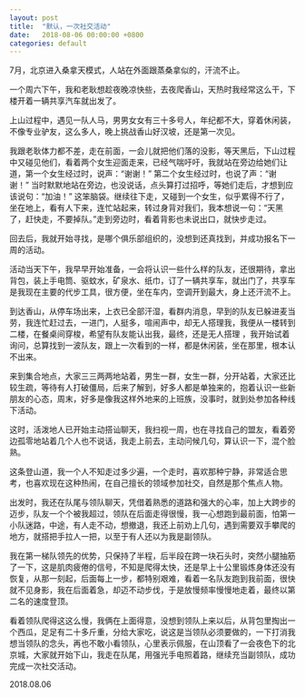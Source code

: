 ```yaml
---
layout: post
title:  "默认，一次社交活动"
date:   2018-08-06 00:00:00 +0800
categories: default
---
```


7月，北京进入桑拿天模式，人站在外面跟蒸桑拿似的，汗流不止。

一个周六下午，我和老耿想趁夜晚凉快些，去夜爬香山，天热时我经常这么干，下楼开着一辆共享汽车就出发了。

上山过程中，遇见一队人马，男男女女有三十多号人，年纪都不大，穿着休闲装，不像专业驴友，这么多人，晚上挑战香山好汉坡，还是第一次见。

我跟老耿体力都不差，走在前面，一会儿就把他们落的没影，等天黑后，下山过程中又碰见他们，看着两个女生迎面走来，已经气喘吁吁，我就站在旁边给她们让道，第一个女生经过时，说声：“谢谢！” 第二个女生经过时，也说了声：“谢谢！” 当时默默地站在旁边，也没说话，点头算打过招呼，等她们走后，才想到应该说句：“加油！” 这笨脑袋。继续往下走，又碰到一个女生，似乎累得不行了，坐在地上，看有人下来，连忙站起来，转过身背对我们，我本想说一句：“天黑了，赶快走，不要掉队。”走到旁边时，看着背影也未说出口，就快步走过。

回去后，我就开始寻找，是哪个俱乐部组织的，没想到还真找到，并成功报名下一周的活动。

活动当天下午，我早早开始准备，一会将认识一些什么样的队友，还很期待，拿出背包，装上手电筒、驱蚊水，矿泉水、纸巾，订了一辆共享车，就出门了，共享车是我现在主要的代步工具，很方便，坐在车内，空调开到最大，身上还汗流不上。

到达香山，从停车场出来，上衣已全部汗湿，看群内消息，早到的队友已躲进麦当劳，我连忙赶过去，一进门，人挺多，喧闹声中，却无人搭理我，我便从一楼转到二楼，在餐桌间穿梭，希望有队友能认出我，最终，还是无人搭理 ，我开始试着询问，总算找到一波队友，跟上一次看到的一样，都是休闲装，坐在那里，根本认不出来。

来到集合地点，大家三三两两地站着，男生一群，女生一群，分开站着，大家还比较生疏，等待有人打破僵局，后来了解到，好多人都是单独来的，抱着认识一些新朋友的心态，周末，好多是像我这样外地来的上班族，没事时，就到处参加各种线下活动。

这时，活泼地人已开始主动搭讪聊天，我扫视一周，也在寻找自己的盟友，看着旁边孤零地站着几个人也不说话，我走上前去，主动问候几句，算认识一下，混个脸熟。

这条登山道，我一个人不知走过多少遍，一个走时，喜欢那种宁静，非常适合思考，也喜欢现在这种热闹，在自己擅长的领域参加社交，自然是那个焦点人物。

出发时，我还在队尾与领队聊天，凭借着熟悉的道路和强大的心率，加上大跨步的迈步，队友一个个被我超过，领队在后面走得很慢，我一心想跑到最前面，怕第一小队迷路，中途，有人走不动，想撤退，我还上前劝上几句，遇到需要双手攀爬的地方，就搭把手拉人一把，以至于有人还以为我是副领队。

我在第一梯队领先的优势，只保持了半程，后半段在跨一块石头时，突然小腿抽筋了一下，这是肌肉疲倦的信号，不知是爬得太快，还是早上十公里锻炼身体还没有恢复，从那一刻起，后面每上一步，都特别艰难，看着一名队友跑到我前面，很快就不见身影，我在后面着急，却迈不动步伐，于是放慢频率慢慢地走着，最终以第二名的速度登顶。

看着领队爬得这这么慢，我俩在上面得意，没想到领队上来以后，从背包里掏出一个西瓜，足足有二十多斤重，分给大家吃，说这是当领队必须要做的，一下打消我想当领队的念头，再也不敢小看领队，心里表示佩服，在山顶看了一会夜色下的北京城，大家就开始下山，我走在队尾，用强光手电照着路，继续充当副领队，成功完成一次社交活动。

2018.08.06



